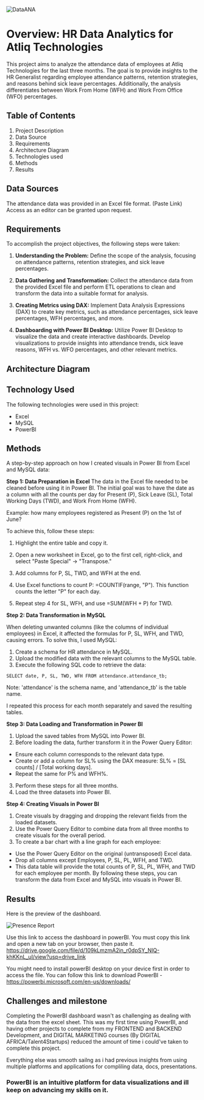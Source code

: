 ![DataANA](https://github.com/SAGEKING23/HR-DATA-ANALYSIS-for-Atliq-Technologies/assets/164085810/99d4540f-7d6e-4ce6-be92-1e2dfeae07da)
# Overview: HR Data Analytics for Atliq Technologies
This project aims to analyze the attendance data of employees at Atliq Technologies for the last three months. The goal is to provide insights to the HR Generalist regarding employee attendance patterns, retention strategies, and reasons behind sick leave percentages. Additionally, the analysis differentiates between Work From Home (WFH) and Work From Office (WFO) percentages.

## Table of Contents
1. Project Description
2. Data Source
3. Requirements
4. Architecture Diagram
5. Technologies used
6. Methods
7. Results

## Data Sources
The attendance data was provided in an Excel file format. (Paste Link) Access as an editor can be granted upon request.

## Requirements
To accomplish the project objectives, the following steps were taken:

1. **Understanding the Problem:** Define the scope of the analysis, focusing on attendance patterns, retention strategies, and sick leave percentages.

2. **Data Gathering and Transformation:** Collect the attendance data from the provided Excel file and perform ETL operations to clean and transform the data into a suitable format for analysis.

3. **Creating Metrics using DAX:** Implement Data Analysis Expressions (DAX) to create key metrics, such as attendance percentages, sick leave percentages, WFH percentages, and more.

4. **Dashboarding with Power BI Desktop:** Utilize Power BI Desktop to visualize the data and create interactive dashboards. Develop visualizations to provide insights into attendance trends, sick leave reasons, WFH vs. WFO percentages, and other relevant metrics.

## Architecture Diagram

## Technology Used

The following technologies were used in this project:

* Excel
* MySQL
* PowerBI

## Methods
A step-by-step approach on how I created visuals in Power BI from Excel and MySQL data:

**Step 1: Data Preparation in Excel**
The data in the Excel file needed to be cleaned before using it in Power BI. The initial goal was to have the date as a column with all the counts per day for Present (P), Sick Leave (SL), Total Working Days (TWD), and Work From Home (WFH).

Example: how many employees registered as Present (P) on the 1st of June?

To achieve this, follow these steps:

 1. Highlight the entire table and copy it.

 2. Open a new worksheet in Excel, go to the first cell, right-click, and select "Paste Special" -> "Transpose."

 3. Add columns for P, SL, TWD, and WFH at the end.

 4. Use Excel functions to count P: =COUNTIF(range, "P"). This function counts the letter "P" for each day.

 5. Repeat step 4 for SL, WFH, and use =SUM(WFH + P) for TWD.


**Step 2: Data Transformation in MySQL**

When deleting unwanted columns (like the columns of individual employees) in Excel, it affected the formulas for P, SL, WFH, and TWD, causing errors. To solve this, I used MySQL:

1. Create a schema for HR attendance in MySQL.
2. Upload the modified data with the relevant columns to the MySQL table.
3. Execute the following SQL code to retrieve the data:

`SELECT date, P, SL, TWD, WFH
FROM attendance.attendance_tb;`

Note: 'attendance' is the schema name, and 'attendance_tb' is the table name.

I repeated this process for each month separately and saved the resulting tables.

**Step 3: Data Loading and Transformation in Power BI**

1. Upload the saved tables from MySQL into Power BI.
2. Before loading the data, further transform it in the Power Query Editor:
  + Ensure each column corresponds to the relevant data type.
  + Create or add a column for SL% using the DAX measure: SL% = [SL counts] / [Total working days].
  + Repeat the same for P% and WFH%.
3. Perform these steps for all three months.
4. Load the three datasets into Power BI.

**Step 4: Creating Visuals in Power BI**

1. Create visuals by dragging and dropping the relevant fields from the loaded datasets.
2. Use the Power Query Editor to combine data from all three months to create visuals for the overall period.
3. To create a bar chart with a line graph for each employee:
  + Use the Power Query Editor on the original (untransposed) Excel data.
  + Drop all columns except Employees, P, SL, PL, WFH, and TWD.
  + This data table will provide the total counts of P, SL, PL, WFH, and TWD for each employee per month.
By following these steps, you can transform the data from Excel and MySQL into visuals in Power BI.

## Results
Here is the preview of the dashboard.

![Presence Report](https://github.com/SAGEKING23/HR-DATA-ANALYSIS-for-Atliq-Technologies/assets/164085810/4ff4eab9-f4e5-46b0-952d-3b7d845a0c36)


Use this link to access the dashboard in powerBI. You must copy this link and open a new tab on your browser, then paste it. https://drive.google.com/file/d/109kLmzmA2in_r0dpSY_NlQ-khKKnL_uI/view?usp=drive_link

You might need to install powerBI desktop on your device first in order to access the file. You can follow this link to download PowerBI - https://powerbi.microsoft.com/en-us/downloads/


## Challenges and milestone

Completing the PowerBI dashboard wasn't as challenging as dealing with the data from the excel sheet. 
This was my first time using PowerBI, and having other projects to complete from my FRONTEND and BACKEND Development, and DIGITAL MARKETING courses (By DIGITAL AFRICA/Talent4Startups) reduced the amount of time i could've taken to complete this project.

Everything else was smooth sailng as i had previous insights from using multiple platforms and applications for compliling data, docs, presentations.

### PowerBI is an intuitive platform for data visualizations and ill keep on advancing my skills on it.



